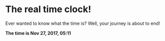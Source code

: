 # The real time clock!

Ever wanted to know what the time is? Well, your journey is about to end!

**The time is Nov 27, 2017, 05:11**